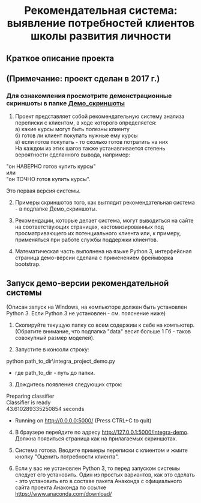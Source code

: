 # <center>Рекомендательная система: выявление потребностей клиентов школы развития личности

## Краткое описание проекта
(Примечание: проект сделан в 2017 г.)
---
### Для ознакомления просмотрите демонстрационные скриншоты в папке [Демо_скриншоты](https://github.com/shereshevskiy/myprojects/tree/master/personality_development_school/%D0%94%D0%B5%D0%BC%D0%BE_%D1%81%D0%BA%D1%80%D0%B8%D0%BD%D1%88%D0%BE%D1%82%D1%8B) 

1) Проект представляет собой рекомендательную систему анализа переписки с клиентом, в ходе которого определяется:   
	а) какие курсы могут быть полезны клиенту   
	б) готов ли клиент покупать нужные ему курсы   
	в) если готов покупать - то сколько готов потратить на них   
На каждом из этих шагов также устанавливается степень вероятности сделанного вывода, например:    

"он НАВЕРНО готов купить курсы"    
или    
"он ТОЧНО готов купить курсы".   

Это первая версия системы. 

2) Примеры скриншотов того, как выглядит рекомендательная система - в подпапке Демо_скриншоты.

3) Рекомендации, которые делает система, могут выводиться на сайте на соответствующих страницах, кастомизированных под просматривающего их потенциального клиента или, к примеру, применяться при работе службы поддержки клиентов.

4) Математическая часть выполнена на языке Python 3, интерфейсная страница демо-версии сделана с применением фреймворка bootstrap.


Запуск демо-версии рекомендательной системы
-------------------------------------------

(Описан запуск на Windows, на компьюторе должен быть установлен Python 3. Если Python 3 не установлен - см. пояснение ниже)

1. Скопируйте текущую папку со всем содержим к себе на компьютер.
(Обратите внимание, что подпапка "data" весит больше 1 Гб - таков совокупный размер моделей).

2. Запустите в консоли строку:

python path_to_dir\integra_project_demo.py

- где path_to_dir - путь до папки.

3. Дождитесь появления следующих строк:

Preparing classifier    
Classifier is ready    
43.610289335250854 seconds    
 * Running on http://0.0.0.0:5000/ (Press CTRL+C to quit)    

4. В браузере перейдите по адресу http://127.0.0.1:5000/integra-demo.
Должна появиться страница как на прилагаемых скриншотах.

5. Система готова. Вводите примеры переписки с клиентом и жмите кнопку "Оценить потребности клиента".

6. Если у вас не установлен Python 3, то перед запуском системы следует его установить. Один из простых вариантов, как это сделать - это установить его в составе пакета Анаконда с официального сайта проекта Анаконда по ссылке https://www.anaconda.com/download/
